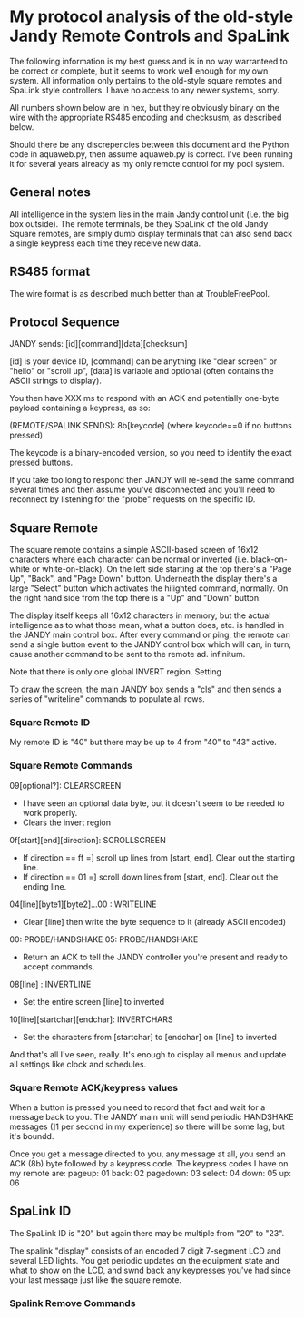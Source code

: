 # My protocol analysis of the old-style Jandy Remote Controls and SpaLink
The following information is my best guess and is in no way warranteed to be
correct or complete, but it seems to work well enough for my own system.
All information only pertains to the old-style square remotes and SpaLink
style controllers.  I have no access to any newer systems, sorry.

All numbers shown below are in hex, but they're obviously binary on the
wire with the appropriate RS485 encoding and checksusm, as described below.

Should there be any discrepencies between this document and the Python
code in aquaweb.py, then assume aquaweb.py is correct.  I've been running
it for several years already as my only remote control for my pool system.

## General notes
All intelligence in the system lies in the main Jandy control unit (i.e.
the big box outside).  The remote terminals, be they SpaLink of the old
Jandy Square remotes, are simply dumb display terminals that can also send
back a single keypress each time they receive new data.

## RS485 format
The wire format is as described much better than at TroubleFreePool.

## Protocol Sequence
JANDY sends: \[id\]\[command\]\[data\]\[checksum\]

\[id\] is your device ID, \[command\] can be anything like "clear screen" or 
"hello" or "scroll up", \[data\] is variable and optional (often contains
the ASCII strings to display).

You then have XXX ms to respond with an ACK and potentially one-byte payload
containing a keypress, as so:

(REMOTE/SPALINK SENDS): 8b\[keycode\] (where keycode==0 if no buttons pressed)

The keycode is a binary-encoded version, so you need to identify the exact
pressed buttons.

If you take too long to respond then JANDY will re-send the same command
several times and then assume you've disconnected and you'll need to reconnect
by listening for the "probe" requests on the specific ID.

## Square Remote
The square remote contains a simple
ASCII-based screen of 16x12 characters where each character can be normal
or inverted (i.e. black-on-white or white-on-black).  On the left side
starting at the top there's a "Page Up", "Back", and "Page Down" button.
Underneath the display there's a large "Select" button which activates
the hilighted command, normally.  On the right hand side from the top there
is a "Up" and "Down" button.

The display itself keeps all 16x12 characters in memory, but the actual
intelligence as to what those mean, what a button does, etc. is handled
in the JANDY main control box.  After every command or ping, the remote can
send a single button event to the JANDY control box which will can, in
turn, cause another command to be sent to the remote ad. infinitum.

Note that there is only one global INVERT region.  Setting 

To draw the screen, the main JANDY box sends a "cls" and then sends a series
of "writeline" commands to populate all rows.

### Square Remote ID
My remote ID is "40" but there may be up to 4 from "40" to "43" active.

### Square Remote Commands
09\[optional?\]: CLEARSCREEN
* I have seen an optional data byte, but it doesn't seem to be needed to work properly.
* Clears the invert region

0f\[start\]\[end\]\[direction\]: SCROLLSCREEN
* If direction == ff =\] scroll up lines from [start, end]. Clear out the starting line.
* If direction == 01 =\] scroll down lines from [start, end]. Clear out the ending line.

04\[line\]\[byte1\]\[byte2\]...00 : WRITELINE
* Clear \[line\] then write the byte sequence to it (already ASCII encoded)

00: PROBE/HANDSHAKE
05: PROBE/HANDSHAKE
* Return an ACK to tell the JANDY controller you're present and ready to accept commands.

08\[line\] : INVERTLINE
* Set the entire screen \[line\] to inverted

10\[line\]\[startchar\]\[endchar\]: INVERTCHARS
* Set the characters from \[startchar\] to \[endchar\] on \[line\] to inverted

And that's all I've seen, really.  It's enough to display all menus and update all
settings like clock and schedules.

### Square Remote ACK/keypress values
When a button is pressed you need to record that fact and wait for a message back
to you.  The JANDY main unit will send periodic HANDSHAKE messages (\]1 per second
in my experience) so there will be some lag, but it's boundd.

Once you get a message directed to you, any message at all, you send an ACK (8b)
byte followed by a keypress code.  The keypress codes I have on my remote are:
pageup: 01
back: 02
pagedown: 03
select: 04
down: 05
up: 06

## SpaLink ID
The SpaLink ID is "20" but again there may be multiple from "20" to "23".

The spalink "display" consists of an encoded 7 digit 7-segment LCD and several LED lights.
You get periodic updates on the equipment state and what to show on the LCD, and swnd
back any keypresses you've had since your last message just like the square remote.

### Spalink Remove Commands
